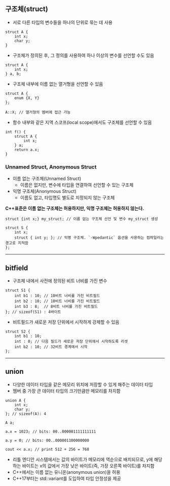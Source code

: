 ## 구조체(struct)
- 서로 다른 타입의 변수들을 하나의 단위로 묶는 데 사용
```
struct A {
	int x;
	char y;
}
```
- 구조체가 정의된 후, 그 정의를 사용하여 하나 이상의 변수를 선언할 수도 있음
```
struct A {
	int x;
} a, b;
```
- 구조체 내부에 이름 없는 열거형을 선언할 수 있음
```
struct A {
	enum {X, Y}
};

A::X; // 열거형의 멤버에 접근 가능
```
- 함수 내부와 같은 지역 스코프(local scope)에서도 구조체를 선언할 수 있음
```
int f() {
    struct A {
        int x;
    } a;
    return a.x;
}
```
### Unnamed Struct, Anonymous Struct
- 이름 없는 구조체(Unnamed Struct)
	- 이름은 없지만, 변수에 타입을 연결하여 선언할 수 있는 구조체
- 익명 구조체(Anonymous Struct)
	- 이름도 없고, 타입명도 별도로 지정되지 않는 구조체

**C++표준은 이름 없는 구조체는 허용하지만, 익명 구조체는 허용하지 않는다.**
```
struct {int x;} my_struct; // 이름 없는 구조체 선언 및 변수 my_struct 생성

struct S {
    int x;
    struct { int y; }; // 익명 구조체. `-Wpedantic` 옵션을 사용하는 컴파일러는 경고로 지적함
};
```
---
## bitfield
- 구조체 내에서 사전에 정의된 비트 너비를 가진 변수
```
struct S1 {
    int b1 : 10; // 10비트 너비를 가진 비트필드
    int b2 : 10; // 10비트 너비를 가진 비트필드
    int b3 : 8;  // 8비트 너비를 가진 비트필드
}; // sizeof(S1) : 4바이트
```
- 비트필드가 새로운 저장 단위에서 시작하게 강제할 수 있음
```
struct S2 {
    int b1 : 10;
    int : 0; // 다음 필드가 새로운 저장 단위에서 시작하도록 리셋
    int b2 : 10; // 32비트 경계에서 시작
};
```
---
## union
- 다양한 데이터 타입을 같은 메모리 위치에 저장할 수 있게 해주는 데이터 타입
- 멤버 중 가장 큰 데이터 타입의 크기만큼만 메모리를 차지함
```
union A {
	int x;
	char y;
}; // sizeof(A): 4

A a;

a.x = 1023; // bits: 00..000001111111111

a.y = 0; // bits: 00..000001100000000

cout << a.x; // print 512 + 256 = 768
```
- 리틀 엔디안 시스템에서는 값의 바이트가 메모리에 역순으로 배치되므로, y에 해당하는 바이트는 x의 값에서 가장 낮은 바이트(즉, 가장 오른쪽 바이트)를 차지함
- C++에서는 이름 없는 유니온(anonymous union)을 허용
- C++17부터는 std::variant를 도입하여 타입 안정성을 제공